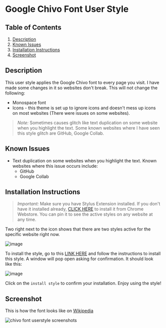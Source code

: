 # Google Chivo Font User Style

## Table of Contents
1. [Description](#description)
2. [Known Issues](#known-issues)
3. [Installation Instructions](#installation-instructions)
4. [Screenshot](#screenshot)

## Description <a name="description"></a>

This user style applies the Google Chivo font to every page you visit. I have made some changes in it so websites don't break. This will not change the following:

- Monospace font
- Icons - this theme is set up to ignore icons and doesn't mess up icons on most websites (There were issues on some websites).

> _Note:_ Sometimes causes glitch like text duplication on some website when you highlight the text. Some known websites where I have seen this style glitch are GitHub, Google Collab.

## Known Issues <a name="known-issues"></a>

- Text duplication on some websites when you highlight the text. Known websites where this issue occurs include:
  - GitHub
  - Google Collab

## Installation Instructions <a name="installation-instructions"></a>

> _Important:_ Make sure you have Stylus Extension installed. If you don't have it installed already, [CLICK HERE](https://chrome.google.com/webstore/detail/stylus/clngdbkpkpeebahjckkjfobafhncgmne) to install it from Chrome Webstore. You can pin it to see the active styles on any website at any time.

Two right next to the icon shows that there are two styles active for the specific website right now.

![image](https://github.com/bilalazh/Google-Chivo-Font-On-every-website-/assets/139261053/a0c78478-203e-48fe-a1e2-98ff0aa8fff0)

To install the style, go to this [LINK HERE](https://userstyles.world/style/12169/google-chivo-font-everywhere) and follow the instructions to install this style. A window will pop open asking for confirmation. It should look like this:

![image](https://github.com/bilalazh/Google-Chivo-Font-On-every-website-/assets/139261053/5ff53335-8fa3-4a72-b929-83b220c57929)

Click on the `install style` to confirm your installation. Enjoy using the style!

## Screenshot <a name="screenshot"></a>

This is how the font looks like on [Wikipedia](https://en.wikipedia.org/wiki/Main_Page?useskin=vector)

![chivo font userstyle screenshots](https://github.com/bilalazh/Google-Chivo-Font-On-every-website-/assets/139261053/4ffdbad9-af6f-4249-b658-16731fa63737)
